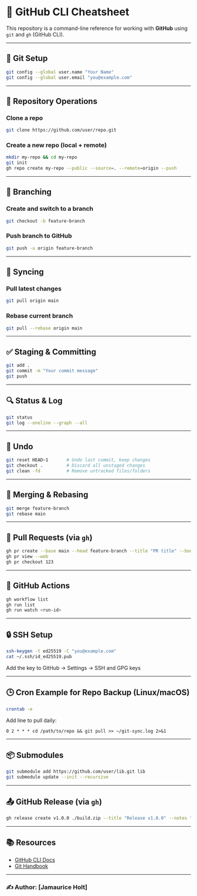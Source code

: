 # 🧾 GitHub CLI Cheatsheet

This repository is a command-line reference for working with **GitHub** using `git` and `gh` (GitHub CLI).

---

## 🔧 Git Setup

```bash
git config --global user.name "Your Name"
git config --global user.email "you@example.com"
````

---

## 📁 Repository Operations

### Clone a repo

```bash
git clone https://github.com/user/repo.git
```

### Create a new repo (local + remote)

```bash
mkdir my-repo && cd my-repo
git init
gh repo create my-repo --public --source=. --remote=origin --push
```

---

## 🌿 Branching

### Create and switch to a branch

```bash
git checkout -b feature-branch
```

### Push branch to GitHub

```bash
git push -u origin feature-branch
```

---

## 🔄 Syncing

### Pull latest changes

```bash
git pull origin main
```

### Rebase current branch

```bash
git pull --rebase origin main
```

---

## ✅ Staging & Committing

```bash
git add .
git commit -m "Your commit message"
git push
```

---

## 🔍 Status & Log

```bash
git status
git log --oneline --graph --all
```

---

## 🔁 Undo

```bash
git reset HEAD~1       # Undo last commit, keep changes
git checkout .         # Discard all unstaged changes
git clean -fd          # Remove untracked files/folders
```

---

## 🔀 Merging & Rebasing

```bash
git merge feature-branch
git rebase main
```

---

## 🚀 Pull Requests (via `gh`)

```bash
gh pr create --base main --head feature-branch --title "PR title" --body "PR description"
gh pr view --web
gh pr checkout 123
```

---

## 🧪 GitHub Actions

```bash
gh workflow list
gh run list
gh run watch <run-id>
```

---

## 🔒 SSH Setup

```bash
ssh-keygen -t ed25519 -C "you@example.com"
cat ~/.ssh/id_ed25519.pub
```

Add the key to GitHub → Settings → SSH and GPG keys

---

## 🕒 Cron Example for Repo Backup (Linux/macOS)

```bash
crontab -e
```

Add line to pull daily:

```cron
0 2 * * * cd /path/to/repo && git pull >> ~/git-sync.log 2>&1
```

---

## 📦 Submodules

```bash
git submodule add https://github.com/user/lib.git lib
git submodule update --init --recursive
```

---

## 📤 GitHub Release (via `gh`)

```bash
gh release create v1.0.0 ./build.zip --title "Release v1.0.0" --notes "First stable release"
```

---

## 📚 Resources

* [GitHub CLI Docs](https://cli.github.com/manual/)
* [Git Handbook](https://guides.github.com/introduction/git-handbook/)

---

### ✍️ Author: \[Jamaurice Holt]

```

